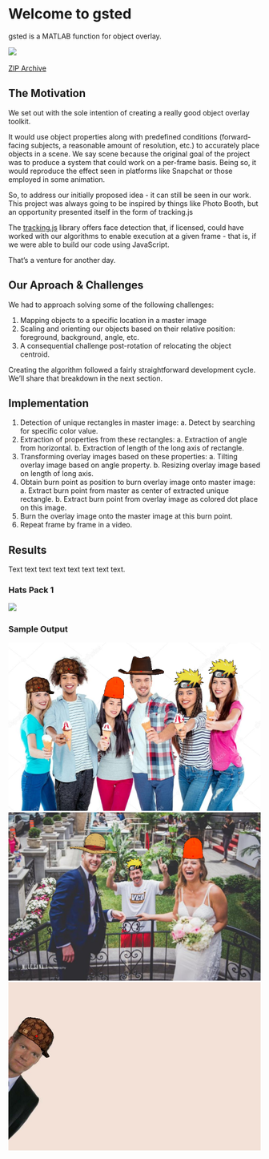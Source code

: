 # Welcome to gsted

gsted is a MATLAB function for object overlay.

![](https://github.com/gsted/gsted/blob/master/gsted.png)

[ZIP Archive](gsted.zip)

## The Motivation

We set out with the sole intention of creating a really good object overlay toolkit. 

It would use object properties along with predefined conditions (forward-facing subjects, a reasonable amount of resolution, etc.) to accurately place objects in a scene. We say scene because the original goal of the project was to produce a system that could work on a per-frame basis. Being so, it would reproduce the effect seen in platforms like Snapchat or those employed in some animation.

So, to address our initially proposed idea - it can still be seen in our work. This project was always going to be inspired by things like Photo Booth, but an opportunity presented itself in the form of tracking.js

The [tracking.js](https://trackingjs.com/tracking.js) library offers face detection that, if licensed, could have worked with our algorithms to enable execution at a given frame - that is, if we were able to build our code using JavaScript. 

That’s a venture for another day.

## Our Aproach & Challenges

We had to approach solving some of the following challenges:

1. Mapping objects to a specific location in a master image
2. Scaling and orienting our objects based on their relative position: foreground, background, angle, etc.
3. A consequential challenge post-rotation of relocating the object centroid.

Creating the algorithm followed a fairly straightforward development cycle. We’ll share that breakdown in the next section.

## Implementation

1. Detection of unique rectangles in master image: a. Detect by searching for specific color value. 
2. Extraction of properties from these rectangles: a. Extraction of angle from horizontal. b. Extraction of length of the long axis of rectangle.
3. Transforming overlay images based on these properties: a. Tilting overlay image based on angle property. b. Resizing overlay image based on length of long axis.
4. Obtain burn point as position to burn overlay image onto master image: a. Extract burn point from master as center of extracted unique rectangle. b. Extract burn point from overlay image as colored dot place on this image.
5. Burn the overlay image onto the master image at this burn point.
6. Repeat frame by frame in a video.

## Results

Text text text text text text text text.

### Hats Pack 1

![](https://github.com/gsted/gsted/blob/master/Hats/hats.png)

### Sample Output

![](https://github.com/gsted/gsted/blob/master/output1.png)
![](https://github.com/gsted/gsted/blob/master/output2.png)
![](https://github.com/gsted/gsted/blob/master/output3.png)
